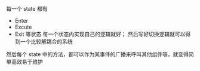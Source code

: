 每一个 state 都有
- Enter
- Excute
- Exit
等状态
每一个状态内实现自己的逻辑就好；
然后写好切换逻辑就可以得到一个比较解耦合的系统

然后每个 state 中的方法，都可以作为某事件的广播来呼叫其他组件等，就变得简单高效易于维护